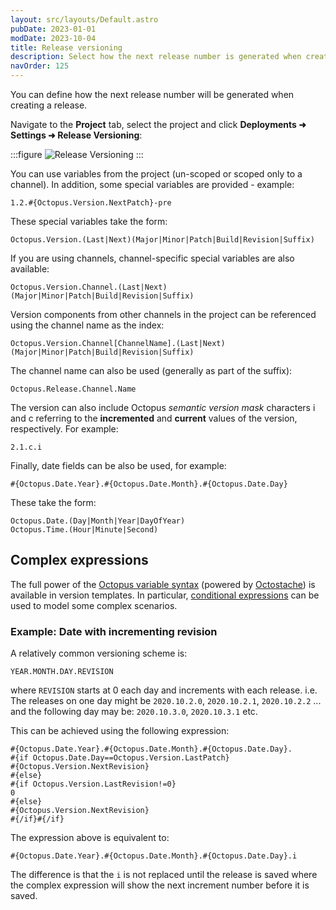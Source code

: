 ```yaml
---
layout: src/layouts/Default.astro
pubDate: 2023-01-01
modDate: 2023-10-04
title: Release versioning
description: Select how the next release number is generated when creating a release.
navOrder: 125
---
```

You can define how the next release number will be generated when creating a release.

Navigate to the **Project** tab, select the project and click **Deployments ➜ Settings ➜ Release Versioning**:

:::figure
![Release Versioning](/docs/releases/images/release-versioning.png)
:::

You can use variables from the project (un-scoped or scoped only to a channel). In addition, some special variables are provided - example:

```
1.2.#{Octopus.Version.NextPatch}-pre
```

These special variables take the form:

```
Octopus.Version.(Last|Next)(Major|Minor|Patch|Build|Revision|Suffix)
```

If you are using channels, channel-specific special variables are also available:

```
Octopus.Version.Channel.(Last|Next)(Major|Minor|Patch|Build|Revision|Suffix)
```

Version components from other channels in the project can be referenced using the channel name as the index:

```
Octopus.Version.Channel[ChannelName].(Last|Next)(Major|Minor|Patch|Build|Revision|Suffix)
```

The channel name can also be used (generally as part of the suffix):

```
Octopus.Release.Channel.Name
```

The version can also include Octopus *semantic version mask* characters i and c referring to the **incremented** and **current** values of the version, respectively. For example:

```
2.1.c.i
```

Finally, date fields can be also be used, for example:

```
#{Octopus.Date.Year}.#{Octopus.Date.Month}.#{Octopus.Date.Day}
```

These take the form:

```
Octopus.Date.(Day|Month|Year|DayOfYear)
Octopus.Time.(Hour|Minute|Second)
```

## Complex expressions

The full power of the [Octopus variable syntax](/docs/projects/variables/variable-substitutions/#complex-syntax) (powered by [Octostache](https://github.com/OctopusDeploy/Octostache)) is available in version templates.  In particular, [conditional expressions](/docs/projects/variables/variable-substitutions/#VariableSubstitutionSyntax-Conditionalsconditionals) can be used to model some complex scenarios. 

### Example: Date with incrementing revision

A relatively common versioning scheme is: 

```
YEAR.MONTH.DAY.REVISION
```

where `REVISION` starts at 0 each day and increments with each release. i.e. The releases on one day might be `2020.10.2.0`, `2020.10.2.1`, `2020.10.2.2` ... and the following day may be: `2020.10.3.0`, `2020.10.3.1` etc.   

This can be achieved using the following expression:

```
#{Octopus.Date.Year}.#{Octopus.Date.Month}.#{Octopus.Date.Day}.
#{if Octopus.Date.Day==Octopus.Version.LastPatch}
#{Octopus.Version.NextRevision}
#{else}
#{if Octopus.Version.LastRevision!=0}
0
#{else}
#{Octopus.Version.NextRevision}
#{/if}#{/if}
```

The expression above is equivalent to:

```
#{Octopus.Date.Year}.#{Octopus.Date.Month}.#{Octopus.Date.Day}.i
```

The difference is that the `i` is not replaced until the release is saved where the complex expression will show the next increment number before it is saved.
